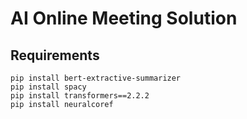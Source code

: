 # AI Online Meeting Solution

## Requirements
```
pip install bert-extractive-summarizer
pip install spacy
pip install transformers==2.2.2
pip install neuralcoref
```
